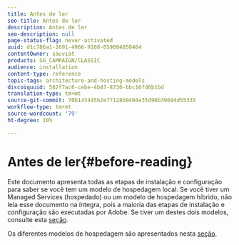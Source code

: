 ```yaml
---
title: Antes de ler
seo-title: Antes de ler
description: Antes de ler
seo-description: null
page-status-flag: never-activated
uuid: d1c786a1-2691-4966-9108-059004050464
contentOwner: sauviat
products: SG_CAMPAIGN/CLASSIC
audience: installation
content-type: reference
topic-tags: architecture-and-hosting-models
discoiquuid: 582f7ac6-cebe-4b47-8730-bbc16fd6b1bd
translation-type: tm+mt
source-git-commit: 70b143445b2e77128b9404e35d96b39694d55335
workflow-type: tm+mt
source-wordcount: '79'
ht-degree: 10%

---
```



# Antes de ler{#before-reading}

Este documento apresenta todas as etapas de instalação e configuração para saber se você tem um modelo de hospedagem local. Se você tiver um Managed Services (hospedado) ou um modelo de hospedagem híbrido, não leia esse documento na íntegra, pois a maioria das etapas de instalação e configuração são executadas por Adobe. Se tiver um destes dois modelos, consulte esta [seção](../../installation/using/hosting-models.md).

Os diferentes modelos de hospedagem são apresentados nesta [seção](../../installation/using/hosting-models.md).
